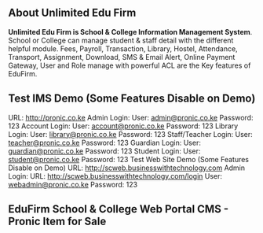 ## About Unlimited Edu Firm
**Unlimited Edu Firm is School & College Information Management System**. School or College can manage student & staff detail with the different helpful module.
Fees, Payroll, Transaction, Library, Hostel, Attendance, Transport, Assignment, Download, SMS & Email Alert, Online Payment Gateway, User and Role manage with powerful ACL are the Key features of EduFirm. 

## Test IMS Demo (Some Features Disable on Demo)
URL: http://pronic.co.ke
Admin Login:
User: admin@pronic.co.ke
Password: 123
Account Login:
User: account@pronic.co.ke
Password: 123
Library Login:
User: library@pronic.co.ke
Password: 123
Staff/Teacher Login:
User: teacher@pronic.co.ke
Password: 123
Guardian Login:
User: guardian@pronic.co.ke
Password: 123
Student Login:
User: student@pronic.co.ke
Password: 123
Test Web Site Demo (Some Features Disable on Demo)
URL: http://scweb.businesswithtechnology.com 
Admin Login:
URL: http://scweb.businesswithtechnology.com/login 
User: webadmin@pronic.co.ke
Password: 123

## EduFirm School & College Web Portal CMS - Pronic Item for Sale
